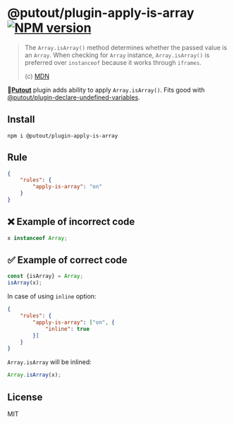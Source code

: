 # @putout/plugin-apply-is-array [![NPM version][NPMIMGURL]][NPMURL]

[NPMIMGURL]: https://img.shields.io/npm/v/@putout/plugin-apply-is-array.svg?style=flat&longCache=true
[NPMURL]: https://npmjs.org/package/@putout/plugin-apply-is-array "npm"

> The `Array.isArray()` method determines whether the passed value is an `Array`.
> When checking for `Array` instance, `Array.isArray()` is preferred over `instanceof` because it works through `iframes`.
>
> (c) [MDN](https://developer.mozilla.org/en-US/docs/Web/JavaScript/Reference/Global_Objects/Array/isArray)

🐊[**Putout**](https://github.com/coderaiser/putout) plugin adds ability to apply `Array.isArray()`. Fits good with [@putout/plugin-declare-undefined-variables](https://github.com/coderaiser/putout/tree/master/packages/plugin-declare-undefined-variables#readme).

## Install

```
npm i @putout/plugin-apply-is-array
```

## Rule

```json
{
    "rules": {
        "apply-is-array": "on"
    }
}
```

## ❌ Example of incorrect code

```js
x instanceof Array;
```

## ✅ Example of correct code

```js
const {isArray} = Array;
isArray(x);
```

In case of using `inline` option:

```json
{
    "rules": {
        "apply-is-array": ["on", {
            "inline": true
        }]
    }
}
```

`Array.isArray` will be inlined:

```js
Array.isArray(x);
```

## License

MIT
